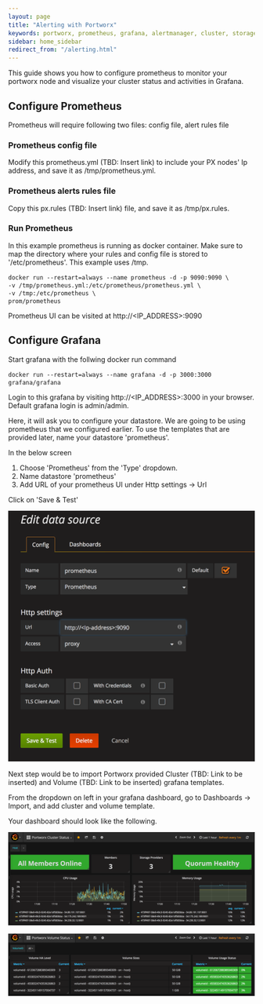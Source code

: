 ```yaml
---
layout: page
title: "Alerting with Portworx"
keywords: portworx, prometheus, grafana, alertmanager, cluster, storage
sidebar: home_sidebar
redirect_from: "/alerting.html"
---
```


This guide shows you how to configure prometheus to monitor your portworx node and visualize your cluster status and activities in Grafana.

## Configure Prometheus

Prometheus will require following two files: config file, alert rules file

### Prometheus config file

Modify this prometheus.yml (TBD: Insert link) to include your PX nodes' Ip address, and save it as /tmp/prometheus.yml.

### Prometheus alerts rules file

Copy this px.rules (TBD: Insert link) file, and save it as /tmp/px.rules.

### Run Prometheus

In this example prometheus is running as docker container. Make sure to map the directory where your rules and config file is stored to '/etc/prometheus'. This example uses /tmp.

```
docker run --restart=always --name prometheus -d -p 9090:9090 \
-v /tmp/prometheus.yml:/etc/prometheus/prometheus.yml \
-v /tmp:/etc/prometheus \
prom/prometheus
```

Prometheus UI can be visited at http://<IP_ADDRESS>:9090

## Configure Grafana

Start grafana with the follwing docker run command

```
docker run --restart=always --name grafana -d -p 3000:3000 grafana/grafana
```

Login to this grafana by visiting http://<IP_ADDRESS>:3000 in your browser. Default grafana login is admin/admin.

Here, it will ask you to configure your datastore. We are going to be using prometheus that we configured earlier. To use the templates that are provided later, name your datastore 'prometheus'.

In the below screen 
1) Choose 'Prometheus' from the 'Type' dropdown.
2) Name datastore 'prometheus'
3) Add URL of your prometheus UI under Http settings -> Url

Click on 'Save & Test'

![Grafana data store File](/images/grafana_datastore.png "Grafana data store File")

Next step would be to import Portworx provided Cluster (TBD: Link to be inserted) and Volume (TBD: Link to be inserted) grafana templates.

From the dropdown on left in your grafana dashboard, go to Dashboards -> Import, and add cluster and volume template.

Your dashboard should look like the following. 

![Grafana Cluster Status File](/images/grafana_cluster_status.png "Grafana Cluster Status File")


![Grafana Volume Status File](/images/grafana_volume_status.png "Grafana Volume Status File")



